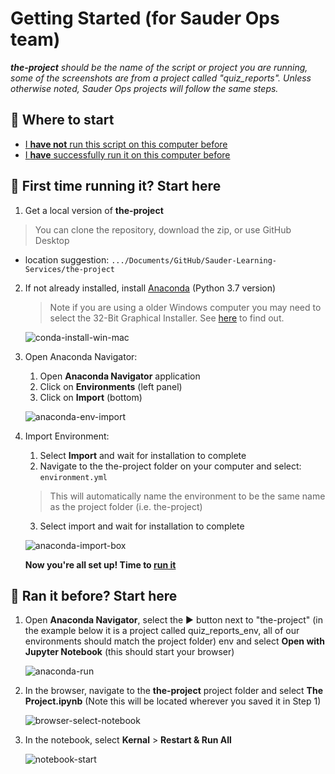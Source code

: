 # Getting Started (for Sauder Ops team)

***the-project** should be the name of the script or project you are running, some of the screenshots are from a project called "quiz_reports". Unless otherwise noted, Sauder Ops projects will follow the same steps.*

## 🤔 Where to start

- [I **have not** run this script on this computer before](#-first-time-running-it-start-here)
- [I **have** successfully run it on this computer before](#-ran-it-before-start-here)

## 🥇 First time running it? Start here

1. Get a local version of **the-project**
> You can clone the repository, download the zip, or use GitHub Desktop

   - location suggestion: `.../Documents/GitHub/Sauder-Learning-Services/the-project`

2. If not already installed, install [Anaconda](https://www.anaconda.com/products/individual#Downloads) (Python 3.7 version)

   > Note if you are using a older Windows computer you may need to select the 32-Bit Graphical Installer. See [here](https://www.computerhope.com/issues/ch001121.htm) to find out.

   ![conda-install-win-mac](./_assets/conda-install-win-mac.png)

3. Open Anaconda Navigator:

   1. Open **Anaconda Navigator** application
   2. Click on **Environments** (left panel)
   3. Click on **Import** (bottom)

   ![anaconda-env-import](./_assets/anaconda-env-import.png)

4. Import Environment:

   1. Select **Import** and wait for installation to complete 
   2. Navigate to the the-project folder on your computer and select: `environment.yml`
   > This will automatically name the environment to be the same name as the project folder (i.e. the-project)
   3. Select import and wait for installation to complete

   ![anaconda-import-box](./_assets/anaconda-import-box.png)

   **Now you're all set up! Time to [run it](#-ran-it-before-start-here)**

## 🚀 Ran it before? Start here

1. Open **Anaconda Navigator**, select the ▶️ button next to "the-project" (in the example below it is a project called quiz_reports_env, all of our environments should match the project folder) env and select **Open with Jupyter Notebook** (this should start your browser)

   ![anaconda-run](./_assets/anaconda-run.png)

2. In the browser, navigate to the **the-project** project folder and select **The Project.ipynb** (Note this will be located wherever you saved it in Step 1)

   ![browser-select-notebook](./_assets/browser-select-notebook.png)

3. In the notebook, select **Kernal** > **Restart & Run All**

   ![notebook-start](./_assets/notebook-start.png)
